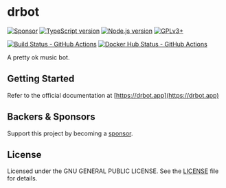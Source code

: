# drbot

[![Sponsor][sponsor-badge]][sponsor]
[![TypeScript version][ts-badge]][typescript-5-4]
[![Node.js version][nodejs-badge]][nodejs]
[![GPLv3+][license-badge]][license]

[![Build Status - GitHub Actions][gha-ci-badge]][gha-ci]
[![Docker Hub Status - GitHub Actions][gha-dockerhub-badge]][gha-dockerhub]

A pretty ok music bot.

## Getting Started

Refer to the official documentation at [https://drbot.app](https://drbot.app)

## Backers & Sponsors

Support this project by becoming a [sponsor][sponsor].

## License

Licensed under the GNU GENERAL PUBLIC LICENSE. See the [LICENSE](https://github.com/floticerus/drbot/blob/main/LICENSE) file for details.

[ts-badge]: https://img.shields.io/badge/TypeScript-5.4-blue.svg
[nodejs-badge]: https://img.shields.io/badge/Node.js->=%2020.9-blue.svg
[nodejs]: https://nodejs.org/dist/latest-v20.x/docs/api/
[gha-ci-badge]: https://github.com/floticerus/drbot/actions/workflows/nodejs.yaml/badge.svg
[gha-ci]: https://github.com/floticerus/drbot/actions/workflows/nodejs.yaml
[gha-dockerhub-badge]: https://github.com/floticerus/drbot/actions/workflows/dockerhub.yaml/badge.svg
[gha-dockerhub]: https://github.com/floticerus/drbot/actions/workflows/dockerhub.yaml
[typescript]: https://www.typescriptlang.org/
[typescript-5-4]: https://devblogs.microsoft.com/typescript/announcing-typescript-5-4/
[license-badge]: https://img.shields.io/badge/license-GPLv3+-blue.svg
[license]: https://github.com/floticerus/drbot/blob/main/LICENSE
[sponsor-badge]: https://img.shields.io/badge/♥-Sponsor-fc0fb5.svg
[sponsor]: https://github.com/sponsors/floticerus
[jest]: https://facebook.github.io/jest/
[eslint]: https://github.com/eslint/eslint
[prettier]: https://prettier.io
[gh-actions]: https://github.com/features/actions
[repo-template-action]: https://github.com/floticerus/drbot/generate
[esm]: https://developer.mozilla.org/en-US/docs/Web/JavaScript/Guide/Modules
[sindresorhus-esm]: https://gist.github.com/sindresorhus/a39789f98801d908bbc7ff3ecc99d99c
[nodejs-esm]: https://nodejs.org/docs/latest-v16.x/api/esm.html
[ts47-esm]: https://devblogs.microsoft.com/typescript/announcing-typescript-4-7/#esm-nodejs
[editorconfig]: https://editorconfig.org
